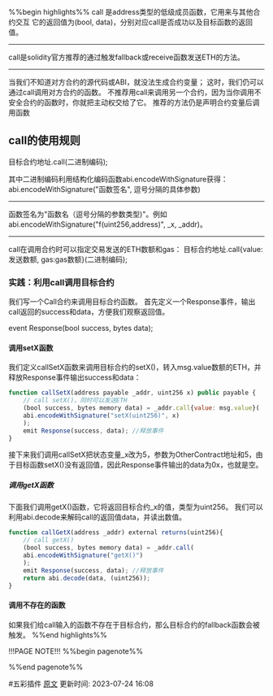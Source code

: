 %%begin highlights%%
call 是address类型的低级成员函数，它用来与其他合约交互
它的返回值为(bool, data)，分别对应call是否成功以及目标函数的返回值。

---
call是solidity官方推荐的通过触发fallback或receive函数发送ETH的方法。

---
当我们不知道对方合约的源代码或ABI，就没法生成合约变量；
这时，我们仍可以通过call调用对方合约的函数。
不推荐用call来调用另一个合约，因为当你调用不安全合约的函数时，你就把主动权交给了它。
推荐的方法仍是声明合约变量后调用函数


call的使用规则​
---
目标合约地址.call(二进制编码);

其中二进制编码利用结构化编码函数abi.encodeWithSignature获得：
abi.encodeWithSignature("函数签名", 逗号分隔的具体参数)

-- -
函数签名为"函数名（逗号分隔的参数类型)"。例如abi.encodeWithSignature("f(uint256,address)", _x, _addr)。

---
call在调用合约时可以指定交易发送的ETH数额和gas：
目标合约地址.call{value:发送数额, gas:gas数额}(二进制编码);

### 实践：利用call调用目标合约​

我们写一个Call合约来调用目标合约函数。
首先定义一个Response事件，输出call返回的success和data，方便我们观察返回值。

event Response(bool success, bytes data);

#### 调用setX函数
我们定义callSetX函数来调用目标合约的setX()，转入msg.value数额的ETH，并释放Response事件输出success和data：

```js
function callSetX(address payable _addr, uint256 x) public payable {
	// call setX()，同时可以发送ETH
	(bool success, bytes memory data) = _addr.call{value: msg.value}(
	abi.encodeWithSignature("setX(uint256)", x)
	);
	emit Response(success, data); //释放事件
}
```


接下来我们调用callSetX把状态变量_x改为5，参数为OtherContract地址和5，由于目标函数setX()没有返回值，因此Response事件输出的data为0x，也就是空。

##### 调用getX函数
下面我们调用getX()函数，它将返回目标合约_x的值，类型为uint256。
我们可以利用abi.decode来解码call的返回值data，并读出数值。

```js
function callGetX(address _addr) external returns(uint256){
	// call getX()
	(bool success, bytes memory data) = _addr.call(
	abi.encodeWithSignature("getX()")
	);
	emit Response(success, data); //释放事件
	return abi.decode(data, (uint256));
}
```


#### 调用不存在的函数
如果我们给call输入的函数不存在于目标合约，那么目标合约的fallback函数会被触发。
%%end highlights%%

!!!PAGE NOTE!!!
%%begin pagenote%%

%%end pagenote%%

 #五彩插件 [原文](https://www.wtf.academy/solidity-advanced/Call/)
更新时间: 2023-07-24 16:08